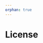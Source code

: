 ```yaml
---
orphan: true
---
```


# License

```{include} ../LICENSE

```
                                                                                                                                                                                                                                                                                                                                             